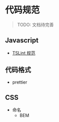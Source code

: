 # 代码规范

> TODO: 文档待完善

## Javascript

- [TSLint 规范](https://carney520.github.io/jm-cli/docs/tslint)

## 代码格式

- prettier

## CSS

- 命名
  - BEM
